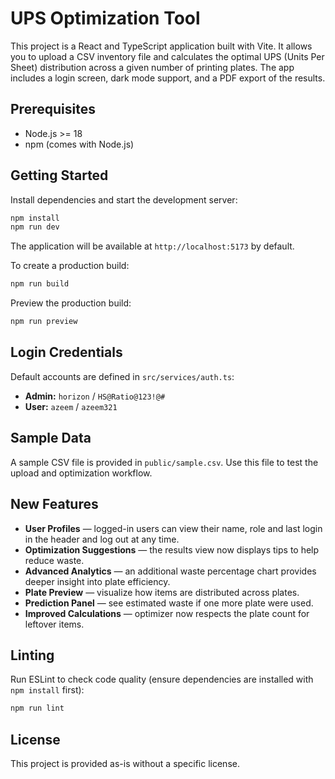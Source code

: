 # UPS Optimization Tool

This project is a React and TypeScript application built with Vite. It allows you to upload a CSV inventory file and calculates the optimal UPS (Units Per Sheet) distribution across a given number of printing plates. The app includes a login screen, dark mode support, and a PDF export of the results.

## Prerequisites

- Node.js >= 18
- npm (comes with Node.js)

## Getting Started

Install dependencies and start the development server:

```bash
npm install
npm run dev
```

The application will be available at `http://localhost:5173` by default.

To create a production build:

```bash
npm run build
```

Preview the production build:

```bash
npm run preview
```

## Login Credentials

Default accounts are defined in `src/services/auth.ts`:

- **Admin:** `horizon` / `HS@Ratio@123!@#`
- **User:** `azeem` / `azeem321`

## Sample Data

A sample CSV file is provided in `public/sample.csv`. Use this file to test the upload and optimization workflow.

## New Features

- **User Profiles** — logged-in users can view their name, role and last login in the header and log out at any time.
- **Optimization Suggestions** — the results view now displays tips to help reduce waste.
- **Advanced Analytics** — an additional waste percentage chart provides deeper insight into plate efficiency.
- **Plate Preview** — visualize how items are distributed across plates.
- **Prediction Panel** — see estimated waste if one more plate were used.
- **Improved Calculations** — optimizer now respects the plate count for leftover items.

## Linting

Run ESLint to check code quality (ensure dependencies are installed with `npm install` first):

```bash
npm run lint
```

## License

This project is provided as-is without a specific license.
